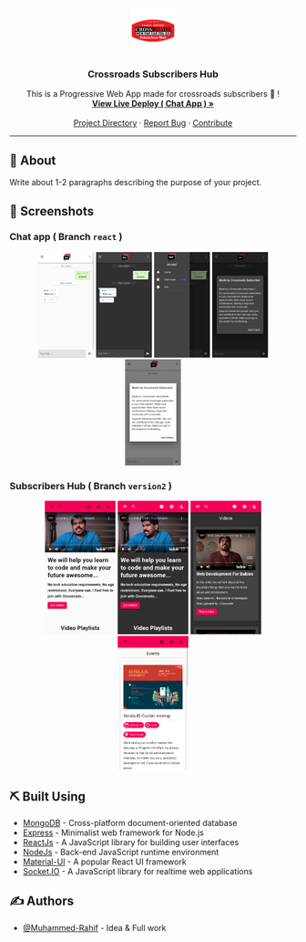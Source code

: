 <!-- PROJECT LOGO -->
<br />
<p align="center">
  <a href="https://crossroads-chat.herokuapp.com/">
    <img src="client/public/logo512.png" alt="Logo" width="80" height="80">
  </a>

  <h3 align="center">Crossroads Subscribers Hub</h3>

  <p align="center">
    This is a Progressive Web App made for crossroads subscribers 🎉️ !
    <br />
    <a href="https://crossroads-chat.herokuapp.com/"><strong>View Live Deploy ( Chat App ) »</strong></a>
    <br />
    <br />
    <a href="https://github.com/Muhammed-Rahif/Crossroads-Subscribers-Hub">Project Directory</a>
    ·
    <a href="https://github.com/Muhammed-Rahif/Crossroads-Subscribers-Hub/issues">Report Bug</a>
    ·
    <a href="https://github.com/Muhammed-Rahif/Crossroads-Subscribers-Hub/pulls">Contribute</a>
  </p>
</p>

<hr >

## 🧐 About <a name = "about"></a>

Write about 1-2 paragraphs describing the purpose of your project.

## 🧐 Screenshots <a name = "screenshots"></a>

### Chat app ( Branch `react` )

<div align="center">
  <img width="19.5%" src="assets/screenshots/v1-chat-light.png" alt="Shot 1"/>
  <img width="19.5%" src="assets/screenshots/v1-chat-dark.png" alt="Shot 2"/>
  <img width="19.5%" src="assets/screenshots/v1-side-drawer-dark.png" alt="Shot 3"/>
  <img width="19.5%" src="assets/screenshots/v1-info-dark.png" alt="Shot 4"/>
  <img width="19.5%" src="assets/screenshots/v1-info-light.png" alt="Shot 5"/>
</div>

### Subscribers Hub ( Branch `version2` )

<div align="center">
  <img width="24.6%" src="assets/screenshots/v2-home-light.png" alt="Shot 1"/>
  <img width="24.6%" src="assets/screenshots/v2-home-dark.png" alt="Shot 2"/>
  <img width="24.6%" src="assets/screenshots/v2-videos-dark.png" alt="Shot 3"/>
  <img width="24.6%" src="assets/screenshots/v2-events-light.png" alt="Shot 4"/>
</div>

## ⛏️ Built Using <a name = "built_using"></a>

- [MongoDB](https://www.mongodb.com) - Cross-platform document-oriented database
- [Express](https://expressjs.com/) - Minimalist web framework for Node.js
- [ReactJs](https://reactjs.org/) - A JavaScript library for building user interfaces
- [NodeJs](https://nodejs.org/en/) - Back-end JavaScript runtime environment
- [Material-UI](https://material-ui.com/) - A popular React UI framework
- [Socket.IO](https://socket.io/) - A JavaScript library for realtime web applications

## ✍️ Authors <a name = "authors"></a>

- [@Muhammed-Rahif](https://github.com/Muhammed-Rahif) - Idea & Full work

<!-- See also the list of [contributors](https://github.com/kylelobo/The-Documentation-Compendium/contributors) who participated in this project. -->

<!-- ## 🎉 Acknowledgements <a name = "acknowledgement"></a>

- Hat tip to anyone whose code was used
- Inspiration
- References -->
